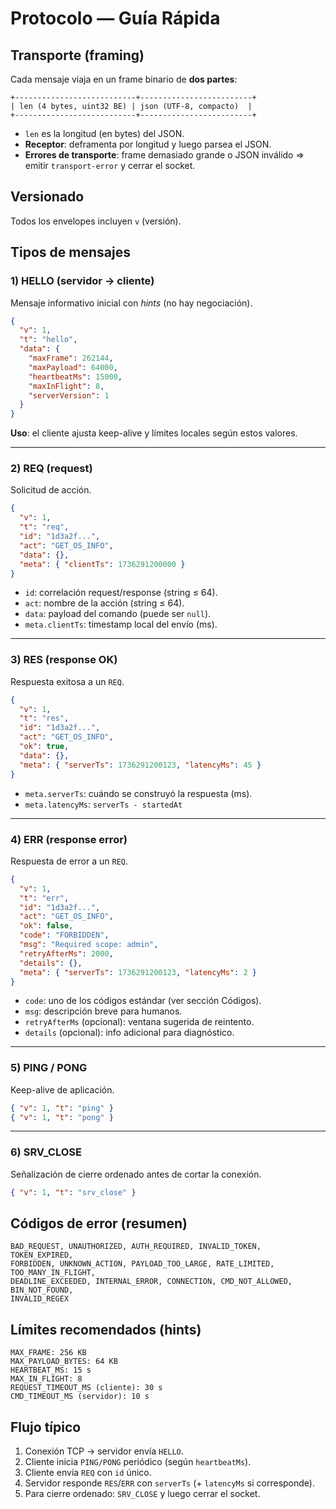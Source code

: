 # Protocolo — Guía Rápida

## Transporte (framing)

Cada mensaje viaja en un frame binario de **dos partes**:

```
+---------------------------+-------------------------+
| len (4 bytes, uint32 BE) | json (UTF-8, compacto)  |
+---------------------------+-------------------------+
```

- `len` es la longitud (en bytes) del JSON.
- **Receptor**: deframenta por longitud y luego parsea el JSON.
- **Errores de transporte**: frame demasiado grande o JSON inválido ⇒ emitir `transport-error` y cerrar el socket.

## Versionado

Todos los envelopes incluyen `v` (versión).

## Tipos de mensajes

### 1) HELLO (servidor → cliente)

Mensaje informativo inicial con _hints_ (no hay negociación).

```json
{
  "v": 1,
  "t": "hello",
  "data": {
    "maxFrame": 262144,
    "maxPayload": 64000,
    "heartbeatMs": 15000,
    "maxInFlight": 8,
    "serverVersion": 1
  }
}
```

**Uso**: el cliente ajusta keep-alive y límites locales según estos valores.

---

### 2) REQ (request)

Solicitud de acción.

```json
{
  "v": 1,
  "t": "req",
  "id": "1d3a2f...",
  "act": "GET_OS_INFO",
  "data": {},
  "meta": { "clientTs": 1736291200000 }
}
```

- `id`: correlación request/response (string ≤ 64).
- `act`: nombre de la acción (string ≤ 64).
- `data`: payload del comando (puede ser `null`).
- `meta.clientTs`: timestamp local del envío (ms).

---

### 3) RES (response OK)

Respuesta exitosa a un `REQ`.

```json
{
  "v": 1,
  "t": "res",
  "id": "1d3a2f...",
  "act": "GET_OS_INFO",
  "ok": true,
  "data": {},
  "meta": { "serverTs": 1736291200123, "latencyMs": 45 }
}
```

- `meta.serverTs`: cuándo se construyó la respuesta (ms).
- `meta.latencyMs`: `serverTs - startedAt`

---

### 4) ERR (response error)

Respuesta de error a un `REQ`.

```json
{
  "v": 1,
  "t": "err",
  "id": "1d3a2f...",
  "act": "GET_OS_INFO",
  "ok": false,
  "code": "FORBIDDEN",
  "msg": "Required scope: admin",
  "retryAfterMs": 2000,
  "details": {},
  "meta": { "serverTs": 1736291200123, "latencyMs": 2 }
}
```

- `code`: uno de los códigos estándar (ver sección Códigos).
- `msg`: descripción breve para humanos.
- `retryAfterMs` (opcional): ventana sugerida de reintento.
- `details` (opcional): info adicional para diagnóstico.

---

### 5) PING / PONG

Keep-alive de aplicación.

```json
{ "v": 1, "t": "ping" }
{ "v": 1, "t": "pong" }
```

---

### 6) SRV_CLOSE

Señalización de cierre ordenado antes de cortar la conexión.

```json
{ "v": 1, "t": "srv_close" }
```

## Códigos de error (resumen)

```
BAD_REQUEST, UNAUTHORIZED, AUTH_REQUIRED, INVALID_TOKEN, TOKEN_EXPIRED,
FORBIDDEN, UNKNOWN_ACTION, PAYLOAD_TOO_LARGE, RATE_LIMITED, TOO_MANY_IN_FLIGHT,
DEADLINE_EXCEEDED, INTERNAL_ERROR, CONNECTION, CMD_NOT_ALLOWED, BIN_NOT_FOUND,
INVALID_REGEX
```

## Límites recomendados (hints)

```
MAX_FRAME: 256 KB
MAX_PAYLOAD_BYTES: 64 KB
HEARTBEAT_MS: 15 s
MAX_IN_FLIGHT: 8
REQUEST_TIMEOUT_MS (cliente): 30 s
CMD_TIMEOUT_MS (servidor): 10 s
```

## Flujo típico

1. Conexión TCP → servidor envía `HELLO`.
2. Cliente inicia `PING/PONG` periódico (según `heartbeatMs`).
3. Cliente envía `REQ` con `id` único.
4. Servidor responde `RES`/`ERR` con `serverTs` (+ `latencyMs` si corresponde).
5. Para cierre ordenado: `SRV_CLOSE` y luego cerrar el socket.

